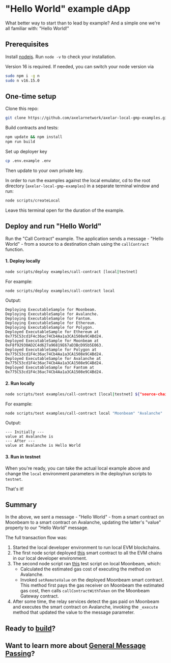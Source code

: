 # "Hello World" example dApp

What better way to start than to lead by example? And a simple one we're all familiar with: "Hello World!"

## Prerequisites
Install [nodejs](https://nodejs.org/en/download/). Run `node -v` to check your installation.

Version 16 is required. If needed, you can switch your node version via

```bash
sudo npm i -g n
sudo n v16.15.0
```
## One-time setup
Clone this repo:

```bash
git clone https://github.com/axelarnetwork/axelar-local-gmp-examples.git
```

Build contracts and tests:

```bash
npm update && npm install
npm run build
```
Set up deployer key
```bash
cp .env.example .env
```
Then update to your own private key.

In order to run the examples against the local emulator, cd to the root directory (`axelar-local-gmp-examples`) in a separate terminal window and run:
```bash
node scripts/createLocal
```
Leave this terminal open for the duration of the example.

## Deploy and run "Hello World"

Run the "Call Contract" example. The application sends a message - "Hello World" - from a source to a destination chain using the `callContract` function.

#### 1. Deploy locally

```bash
node scripts/deploy examples/call-contract [local|testnet]
```

For example:

```bash
node scripts/deploy examples/call-contract local
```

Output: 
```
Deploying ExecutableSample for Moonbeam.
Deploying ExecutableSample for Avalanche.
Deploying ExecutableSample for Fantom.
Deploying ExecutableSample for Ethereum.
Deploying ExecutableSample for Polygon.
Deployed ExecutableSample for Ethereum at 0x775C53cd1F4c36ac74Cb4Aa1a3CA1508e9C4Bd24.
Deployed ExecutableSample for Moonbeam at 0xF8f92930AD2C4d627a96819E67aD3BcD95b5E063.
Deployed ExecutableSample for Polygon at 0x775C53cd1F4c36ac74Cb4Aa1a3CA1508e9C4Bd24.
Deployed ExecutableSample for Avalanche at 0x775C53cd1F4c36ac74Cb4Aa1a3CA1508e9C4Bd24.
Deployed ExecutableSample for Fantom at 0x775C53cd1F4c36ac74Cb4Aa1a3CA1508e9C4Bd24.
```

#### 2. Run locally

```bash
node scripts/test examples/call-contract [local|testnet] ${"source-chain"} ${"destination-chain"} ${'message'}
```

For example:
```bash
node scripts/test examples/call-contract local "Moonbeam" "Avalanche" 'Hello World'
```

Output:

```
--- Initially ---
value at Avalanche is
--- After ---
value at Avalanche is Hello World
```

#### 3. Run in testnet

When you're ready, you can take the actual local example above and change the `local` environment parameters in the deploy/run scripts to `testnet`.

That's it!

## Summary

In the above, we sent a message - "Hello World" - from a smart contract on Moonbeam to a smart contract on Avalanche, updating the latter's "value" property to our "Hello World" message. 

The full transaction flow was:
1. Started the local developer environment to run local EVM blockchains.
2. The first node script deployed [this](https://github.com/axelarnetwork/axelar-local-gmp-examples/blob/main/examples/call-contract/ExecutableSample.sol) smart contract to all the EVM chains in our local developer environment.
3. The second node script ran [this](https://github.com/axelarnetwork/axelar-local-gmp-examples/blob/main/examples/call-contract/index.js#L22) test script on local Moonbeam, which:
    - Calculated the estimated gas cost of executing the method on Avalanche.
    - Invoked `setRemoteValue` on the deployed Moonbeam smart contract. This method first pays the gas receiver on Moonbeam the estimated gas cost, then calls `callContractWithToken` on the Moonbeam Gateway contract.
4. After some time, the relay services detect the gas paid on Moonbeam and executes the smart contract on Avalanche, invoking the `_execute` method that updated the value to the message parameter.

## Ready to [build](./build/getting-started)?
## Want to learn more about [General Message Passing](./gmp-overview)?
